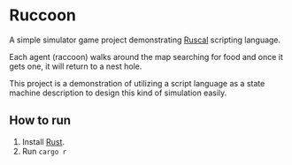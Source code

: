 # Ruccoon

A simple simulator game project demonstrating [Ruscal](https://github.com/msakuta/ruscal) scripting language.

Each agent (raccoon) walks around the map searching for food and once it gets one, it will return to a nest hole.

This project is a demonstration of utilizing a script language as a state machine description to design this kind of simulation easily.

## How to run

1. Install [Rust](https://www.rust-lang.org/).
2. Run `cargo r`
